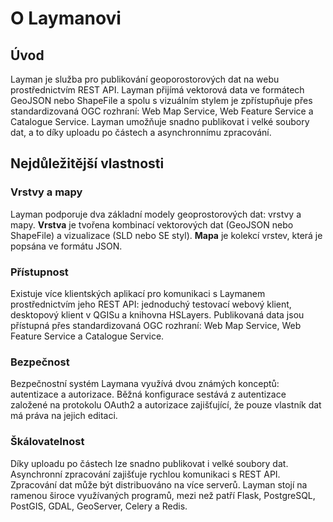 # O Laymanovi

## Úvod
Layman je služba pro publikování geoporostorových dat na webu prostřednictvím REST API. Layman přijímá vektorová data ve formátech GeoJSON nebo ShapeFile a spolu s vizuálním stylem je zpřístupňuje přes standardizovaná OGC rozhraní: Web Map Service, Web Feature Service a Catalogue Service. Layman umožňuje snadno publikovat i velké soubory dat, a to díky uploadu po částech a asynchronnímu zpracování.

## Nejdůležitější vlastnosti

### Vrstvy a mapy
Layman podporuje dva základní modely geoprostorových dat: vrstvy a mapy. **Vrstva** je tvořena kombinací vektorových dat (GeoJSON nebo ShapeFile) a vizualizace (SLD nebo SE styl). **Mapa** je kolekcí vrstev, která je popsána ve formátu JSON.


### Přístupnost
Existuje více klientských aplikací pro komunikaci s Laymanem prostřednictvím jeho REST API: jednoduchý testovací webový klient, desktopový klient v QGISu a knihovna HSLayers. Publikovaná data jsou přístupná přes standardizovaná OGC rozhraní: Web Map Service, Web Feature Service a Catalogue Service.

### Bezpečnost
Bezpečnostní systém Laymana využívá dvou známých konceptů: autentizace a autorizace. Běžná konfigurace sestává z autentizace založené na protokolu OAuth2 a autorizace zajišťující, že pouze vlastník dat má práva na jejich editaci.

### Škálovatelnost
Díky uploadu po částech lze snadno publikovat i velké soubory dat. Asynchronní zpracování zajišťuje rychlou komunikaci s REST API. Zpracování dat může být distribuováno na více serverů. Layman stojí na ramenou široce využívaných programů, mezi než patří Flask, PostgreSQL, PostGIS, GDAL, GeoServer, Celery a Redis.
